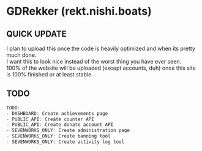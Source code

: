 # GDRekker (rekt.nishi.boats)
## QUICK UPDATE
I plan to upload this once the code is heavily optimized and when its pretty much done.  
I want this to look nice instead of the worst thing you have ever seen.  
100% of the website will be uploaded (except accounts, duh) once this site is 100% finished or at least stable.
## TODO
```rust
TODO:
- DASHBOARD: Create achievements page
- PUBLIC_API: Create counter API
- PUBLIC_API: Create donate account API
- SEVENWORKS_ONLY: Create administration page
- SEVENWORKS_ONLY: Create banning tool
- SEVENWORKS_ONLY: Create activity log tool
```
